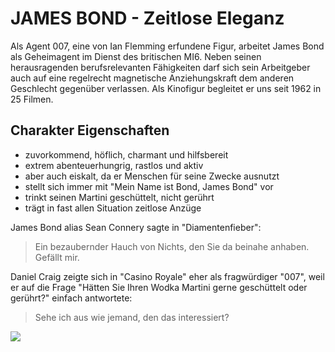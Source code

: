 # JAMES BOND - Zeitlose Eleganz

Als Agent 007, eine von Ian Flemming erfundene Figur, arbeitet James Bond als Geheimagent im Dienst des britischen MI6. Neben seinen herausragenden berufsrelevanten Fähigkeiten darf sich sein Arbeitgeber auch auf eine regelrecht magnetische Anziehungskraft dem anderen Geschlecht gegenüber verlassen. Als Kinofigur begleitet er uns seit 1962 in 25 Filmen.

## Charakter Eigenschaften

* zuvorkommend, höflich, charmant und hilfsbereit
* extrem abenteuerhungrig, rastlos und aktiv
* aber auch eiskalt, da er Menschen für seine Zwecke ausnutzt
* stellt sich immer mit "Mein Name ist Bond, James Bond" vor
* trinkt seinen Martini geschüttelt, nicht gerührt
* trägt in fast allen Situation zeitlose Anzüge

James Bond alias Sean Connery sagte in "Diamentenfieber":
>Ein bezaubernder Hauch von Nichts, den Sie da beinahe anhaben. Gefällt mir.

Daniel Craig zeigte sich in "Casino Royale" eher als fragwürdiger "007", weil er auf die Frage "Hätten Sie Ihren Wodka Martini gerne geschüttelt oder gerührt?" einfach antwortete:
>Sehe ich aus wie jemand, den das interessiert?  


<img src="https://upload.wikimedia.org/wikipedia/commons/thumb/5/5b/Sean_Connery_as_James_Bond_%281971%2C_cropped%29.jpg/298px-Sean_Connery_as_James_Bond_%281971%2C_cropped%29.jpg" />